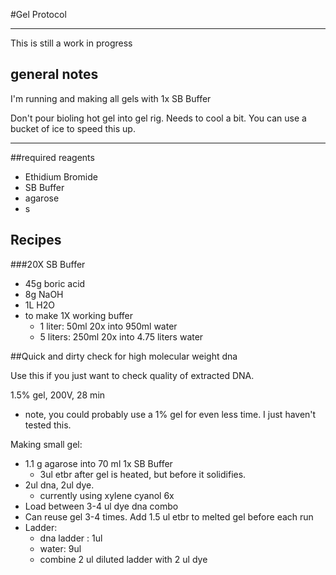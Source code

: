 #Gel Protocol
___

This is still a work in progress

## general notes

I'm running and making all gels with 1x SB Buffer

Don't pour bioling hot gel into gel rig. Needs to cool a bit. You can use a bucket of ice to speed this up.
___

##required reagents

- Ethidium Bromide
- SB Buffer
- agarose
- s

## Recipes
###20X SB Buffer

- 45g boric acid
- 8g NaOH
- 1L H2O
- to make 1X working buffer
	- 1 liter: 50ml 20x into 950ml water
	- 5 liters: 250ml 20x into 4.75 liters water

##Quick and dirty check for high molecular weight dna

Use this if you just want to check quality of extracted DNA. 

1.5% gel, 200V, 28 min

- note, you could probably use a 1% gel for even less time. I just haven't tested this.

Making small gel:

- 1.1 g agarose into 70 ml 1x SB Buffer
	- 3ul etbr after gel is heated, but before it solidifies. 
- 2ul dna, 2ul dye.
	- currently using xylene cyanol 6x
- Load between 3-4 ul dye dna combo
- Can reuse gel 3-4 times. Add 1.5 ul etbr to melted gel before each run
- Ladder:
	- dna ladder : 1ul
	- water: 9ul
	- combine 2 ul diluted ladder with 2 ul dye	
